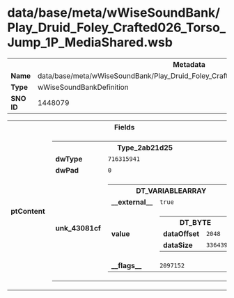 <h1>data/base/meta/wWiseSoundBank/Play_Druid_Foley_Crafted026_Torso_Jump_1P_MediaShared.wsb</h1><table><tr><th colspan="100%">Metadata</th></tr><tr><td><b>Name</b></td><td>data/base/meta/wWiseSoundBank/Play_Druid_Foley_Crafted026_Torso_Jump_1P_MediaShared.wsb</td></tr><tr><td><b>Type</b></td><td>wWiseSoundBankDefinition</td></tr><tr><td><b>SNO ID</b></td><td>1448079</td></tr></table>

<table><tr><th colspan="100%">Fields</th></tr><tr><td><b>ptContent</b></td><td><table><tr><th colspan="100%">Type_2ab21d25</th></tr><tr><td><b>dwType</b></td><td><code>716315941</code></td></tr><tr><td><b>dwPad</b></td><td><code>0</code></td></tr><tr><td><b>unk_43081cf</b></td><td><table><tr><th colspan="100%">DT_VARIABLEARRAY</th></tr><tr><td><b>__external__</b></td><td><code>true</code></td></tr><tr><td><b>value</b></td><td><table><tr><th colspan="100%">DT_BYTE</th></tr><tr><td><b>dataOffset</b></td><td><code>2048</code></td></tr><tr><td><b>dataSize</b></td><td><code>336439</code></td></tr></table>

</td></tr><tr><td><b>__flags__</b></td><td><code>2097152</code></td></tr></table>

</td></tr></table>


</td></tr></table>

